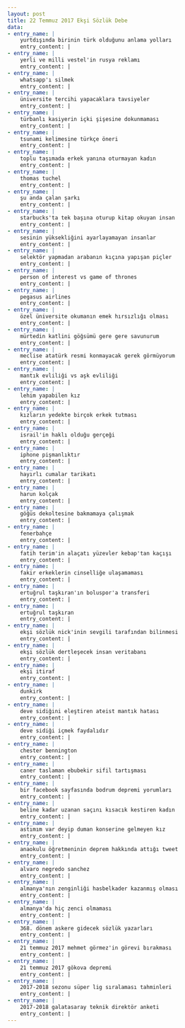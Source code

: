 ```yaml
---
layout: post
title: 22 Temmuz 2017 Ekşi Sözlük Debe
data:
- entry_name: |
    yurtdışında birinin türk olduğunu anlama yolları
    entry_content: |
- entry_name: |
    yerli ve milli vestel'in rusya reklamı
    entry_content: |
- entry_name: |
    whatsapp'ı silmek
    entry_content: |
- entry_name: |
    üniversite tercihi yapacaklara tavsiyeler
    entry_content: |
- entry_name: |
    türbanlı kasiyerin içki şişesine dokunmaması
    entry_content: |
- entry_name: |
    tsunami kelimesine türkçe öneri
    entry_content: |
- entry_name: |
    toplu taşımada erkek yanına oturmayan kadın
    entry_content: |
- entry_name: |
    thomas tuchel
    entry_content: |
- entry_name: |
    şu anda çalan şarkı
    entry_content: |
- entry_name: |
    starbucks'ta tek başına oturup kitap okuyan insan
    entry_content: |
- entry_name: |
    sesinin yüksekliğini ayarlayamayan insanlar
    entry_content: |
- entry_name: |
    selektör yapmadan arabanın kıçına yapışan piçler
    entry_content: |
- entry_name: |
    person of interest vs game of thrones
    entry_content: |
- entry_name: |
    pegasus airlines
    entry_content: |
- entry_name: |
    özel üniversite okumanın emek hırsızlığı olması
    entry_content: |
- entry_name: |
    mürtedin katlini göğsümü gere gere savunurum
    entry_content: |
- entry_name: |
    meclise atatürk resmi konmayacak gerek görmüyorum
    entry_content: |
- entry_name: |
    mantık evliliği vs aşk evliliği
    entry_content: |
- entry_name: |
    lehim yapabilen kız
    entry_content: |
- entry_name: |
    kızların yedekte birçok erkek tutması
    entry_content: |
- entry_name: |
    israil'in haklı olduğu gerçeği
    entry_content: |
- entry_name: |
    iphone pişmanlıktır
    entry_content: |
- entry_name: |
    hayırlı cumalar tarikatı
    entry_content: |
- entry_name: |
    harun kolçak
    entry_content: |
- entry_name: |
    göğüs dekoltesine bakmamaya çalışmak
    entry_content: |
- entry_name: |
    fenerbahçe
    entry_content: |
- entry_name: |
    fatih terim'in alaçatı yüzevler kebap'tan kaçışı
    entry_content: |
- entry_name: |
    fakir erkeklerin cinselliğe ulaşamaması
    entry_content: |
- entry_name: |
    ertuğrul taşkıran'ın boluspor'a transferi
    entry_content: |
- entry_name: |
    ertuğrul taşkıran
    entry_content: |
- entry_name: |
    ekşi sözlük nick'inin sevgili tarafından bilinmesi
    entry_content: |
- entry_name: |
    ekşi sözlük dertleşecek insan veritabanı
    entry_content: |
- entry_name: |
    ekşi itiraf
    entry_content: |
- entry_name: |
    dunkirk
    entry_content: |
- entry_name: |
    deve sidiğini eleştiren ateist mantık hatası
    entry_content: |
- entry_name: |
    deve sidiği içmek faydalıdır
    entry_content: |
- entry_name: |
    chester bennington
    entry_content: |
- entry_name: |
    caner taslaman ebubekir sifil tartışması
    entry_content: |
- entry_name: |
    bir facebook sayfasında bodrum depremi yorumları
    entry_content: |
- entry_name: |
    beline kadar uzanan saçını kısacık kestiren kadın
    entry_content: |
- entry_name: |
    astımım var deyip duman konserine gelmeyen kız
    entry_content: |
- entry_name: |
    anaokulu öğretmeninin deprem hakkında attığı tweet
    entry_content: |
- entry_name: |
    alvaro negredo sanchez
    entry_content: |
- entry_name: |
    almanya'nın zenginliği hasbelkader kazanmış olması
    entry_content: |
- entry_name: |
    almanya'da hiç zenci olmaması
    entry_content: |
- entry_name: |
    368. dönem askere gidecek sözlük yazarları
    entry_content: |
- entry_name: |
    21 temmuz 2017 mehmet görmez'in görevi bırakması
    entry_content: |
- entry_name: |
    21 temmuz 2017 gökova depremi
    entry_content: |
- entry_name: |
    2017-2018 sezonu süper lig sıralaması tahminleri
    entry_content: |
- entry_name: |
    2017-2018 galatasaray teknik direktör anketi
    entry_content: |
---
```

